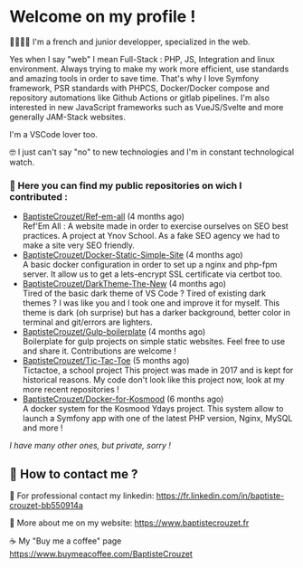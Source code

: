 # Welcome on my profile !

👨‍💻🇫🇷 I'm a french and junior developper, specialized in the web.

Yes when I say "web" I mean Full-Stack : PHP, JS, Integration and linux environment.
Always trying to make my work more efficient, use standards and amazing tools in order to save time. That's why I love Symfony framework, PSR standards with PHPCS, Docker/Docker compose and repository automations like Github Actions or gitlab pipelines.
I'm also interested in new JavaScript frameworks such as VueJS/Svelte and more generally JAM-Stack websites.

I'm a VSCode lover too.

🤓 I just can't say "no" to new technologies and I'm in constant technological watch.

### 🏁 Here you can find my public repositories on wich I contributed :


* [BaptisteCrouzet/Ref-em-all](https://github.com/BaptisteCrouzet/Ref-em-all) (4 months ago)<br>
    Ref&#39;Em All : A website made in order to exercise ourselves on SEO best practices. A project at Ynov School. As a fake SEO agency we had to make a site very SEO friendly.
* [BaptisteCrouzet/Docker-Static-Simple-Site](https://github.com/BaptisteCrouzet/Docker-Static-Simple-Site) (4 months ago)<br>
    A basic docker configuration in order to set up a nginx and php-fpm server. It allow us to get a lets-encrypt SSL certificate via certbot too.
* [BaptisteCrouzet/DarkTheme-The-New](https://github.com/BaptisteCrouzet/DarkTheme-The-New) (4 months ago)<br>
    Tired of the basic dark theme of VS Code ? Tired of existing dark themes ? I was like you and I took one and improve it for myself. This theme is dark (oh surprise) but has a darker background, better color in terminal and git/errors are lighters.
* [BaptisteCrouzet/Gulp-boilerplate](https://github.com/BaptisteCrouzet/Gulp-boilerplate) (4 months ago)<br>
    Boilerplate for gulp projects on simple static websites. Feel free to use and share it. Contributions are welcome !
* [BaptisteCrouzet/Tic-Tac-Toe](https://github.com/BaptisteCrouzet/Tic-Tac-Toe) (5 months ago)<br>
    Tictactoe, a school project This project was made in 2017 and is kept for historical reasons. My code don&#39;t look like this project now, look at my more recent repositories !
* [BaptisteCrouzet/Docker-for-Kosmood](https://github.com/BaptisteCrouzet/Docker-for-Kosmood) (6 months ago)<br>
    A docker system for the Kosmood Ydays project. This system allow to launch a Symfony app with one of the latest PHP version, Nginx, MySQL and more !

*I have many other ones, but private, sorry !*

## 💬 How to contact me ?

🔎 For professional contact my linkedin: https://fr.linkedin.com/in/baptiste-crouzet-bb550914a

🔗 More about me on my website: https://www.baptistecrouzet.fr

☕ My "Buy me a coffee" page https://www.buymeacoffee.com/BaptisteCrouzet
